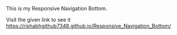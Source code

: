 This is my  Responsive Navigation Bottom.

Visit the given link to see it  https://rishabhgithub7348.github.io/Responsive_Navigation_Bottom/
